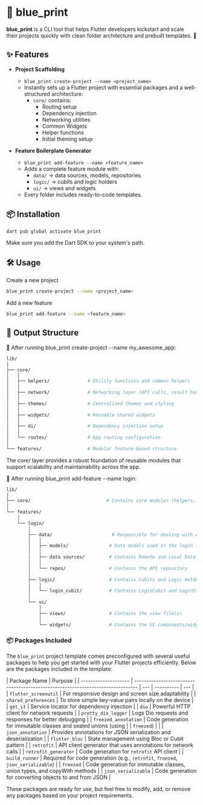 # 🧱 blue_print

**blue_print** is a CLI tool that helps Flutter developers kickstart and scale their projects quickly with clean folder architecture and prebuilt templates. 🚀

## ✨ Features

- **Project Scaffolding**

  - `blue_print create-project --name <project_name>`
  - Instantly sets up a Flutter project with essential packages and a well-structured architecture:
    - `core/` contains:
      - Routing setup
      - Dependency injection
      - Networking utilities
      - Common Widgets
      - Helper functions
      - Initial theming setup

- **Feature Boilerplate Generator**
  - `blue_print add-feature --name <feature_name>`
  - Adds a complete feature module with:
    - `data/` → data sources, models, repositories
    - `logic/` → cubits and logic holders
    - `ui/` → views and widgets
  - Every folder includes ready-to-code templates.

## 📦 Installation

```bash
dart pub global activate blue_print
```

Make sure you add the Dart SDK to your system's path.

## 🛠 Usage

Create a new project

```bash
blue_print create-project --name <project_name>
```

Add a new feature

```bash
blue_print add-feature --name <feature_name>
```

## 📁 Output Structure

🔧 After running blue_print create-project --name my_awesome_app:

```bash
lib/
│
├── core/
│   │
│   ├── helpers/              # Utility functions and common helpers
│   │
│   ├── network/              # Networking layer (API calls, result handling, error parsing)
│   │
│   ├── themes/               # Centralized themes and styling
│   │
│   ├── widgets/              # Reusable shared widgets
│   │
│   ├── di/                   # Dependency injection setup
│   │
│   └── routes/               # App routing configuration
│
└── features/                 # Modular feature-based structure

```

The core/ layer provides a robust foundation of reusable modules that support scalability and maintainability across the app.

🧩 After running blue_print add-feature --name login:

```bash
lib/
│
├── core/                            # Contains core modules (helpers, networking, DI, etc.)
│
└── features/
    │
    └── login/
        │
        ├── data/                      # Responsible for dealing with API requests
        │   │
        │   ├── models/               # Data models used in the login feature
        │   │
        │   ├── data sources/         # Contains Remote and Local Data Sources
        │   │
        │   └── repos/                # Contains the API repository
        │
        ├── logic/                    # Contains Cubits and Logic Holders
        │   │
        │   └── login_cubit/          # Contains LoginCubit and LoginState
        │
        └── ui/
            │
            ├── views/                # Contains the view file(s)
            │
            └── widgets/              # Contains the UI components/widgets

```

### 📦 Packages Included

The `blue_print` project template comes preconfigured with several useful packages to help you get started with your Flutter projects efficiently. Below are the packages included in the template:

| Package Name         | Purpose                                                                         |
| -------------------- | ------------------------------------------------------------------------------- | --- | ---------- | --- |
| `flutter_screenutil` | For responsive design and screen size adaptability                              |
| `shared_preferences` | To store simple key-value pairs locally on the device                           |
| `get_it`             | Service locator for dependency injection                                        |
| `dio`                | Powerful HTTP client for network requests                                       |
| `pretty_dio_logger`  | Logs Dio requests and responses for better debugging                            |
| `freezed_annotation` | Code generation for immutable classes and sealed unions (using                  |     | `freezed`) |     |
| `json_annotation`    | Provides annotations for JSON serialization and deserialization                 |
| `flutter_bloc`       | State management using Bloc or Cubit pattern                                    |
| `retrofit`           | API client generator that uses annotations for network calls                    |
| `retrofit_generator` | Code generation for `retrofit` API client                                       |
| `build_runner`       | Required for code generation (e.g., `retrofit`, `freezed`, `json_serializable`) |
| `freezed`            | Code generation for immutable classes, union types, and copyWith methods        |
| `json_serializable`  | Code generation for converting objects to and from JSON                         |

These packages are ready for use, but feel free to modify, add, or remove any packages based on your project requirements.
